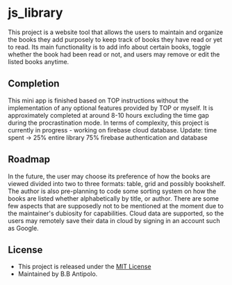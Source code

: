 # js_library
This project is a website tool that allows the users to maintain and organize the books they add purposely to keep track of books they have read or yet to read. Its main functionality is to add info about certain books, toggle whether the book had been read or not, and users may remove or edit the listed books anytime.

## Completion
This mini app is finished based on TOP instructions without the implementation of any optional features provided by TOP or myself. It is approximately completed at around 8-10 hours excluding the time gap during the procrastination mode. In terms of complexity, this project is currently in progress - working on firebase cloud database. Update: time spent -> 25% entire library 75% firebase authentication and database

## Roadmap
In the future, the user may choose its preference of how the books are viewed divided into two to three formats: table, grid and possibly bookshelf. The author is also pre-planning to code some sorting system on how the books are listed whether alphabetically by title, or author. There are some few aspects that are supposedly not to be mentioned at the moment due to the maintainer's dubiosity for capabilities. Cloud data are supported, so the users may remotely save their data in cloud by signing in an account such as Google. 

## License
* This project is released under the [MIT License](https://opensource.org/licenses/MIT)
* Maintained by B.B Antipolo.

